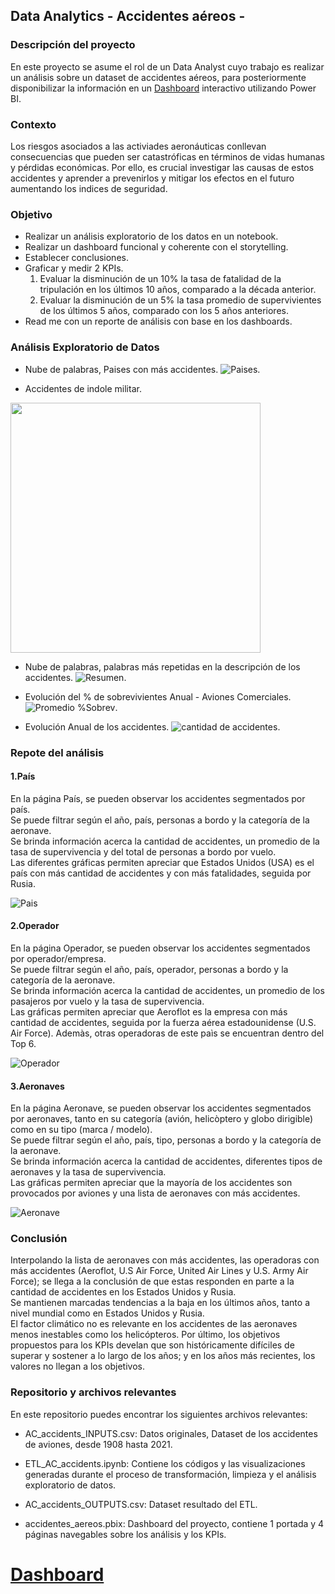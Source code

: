 ## Data Analytics - Accidentes aéreos - 

### Descripción del proyecto

En este proyecto se asume el rol de un Data Analyst cuyo trabajo es realizar un análisis sobre un dataset de accidentes aéreos, para posteriormente disponibilizar la información en un [Dashboard](https://app.powerbi.com/view?r=eyJrIjoiYTNjZWVjNzEtNzg2Zi00YTFkLWI4NmMtM2ViMjc3NjZhOWViIiwidCI6ImRmODY3OWNkLWE4MGUtNDVkOC05OWFjLWM4M2VkN2ZmOTVhMCJ9&pageName=ReportSection15723a553e111322fc88) interactivo utilizando Power BI.

### Contexto

Los riesgos asociados a las activiades aeronáuticas conllevan consecuencias que pueden ser catastróficas en términos de vidas humanas y pérdidas económicas. Por ello, es crucial investigar las causas de estos accidentes y aprender a prevenirlos y mitigar los efectos en el futuro aumentando los indices de seguridad.

### Objetivo

- Realizar un análisis exploratorio de los datos en un notebook.
- Realizar un dashboard funcional y coherente con el storytelling.
- Establecer conclusiones.
- Graficar y medir 2 KPIs.
  1. Evaluar la disminución de un 10% la tasa de fatalidad de la tripulación en los últimos 10 años, comparado a la década anterior.
  2. Evaluar la disminución de un 5% la tasa promedio de supervivientes de los últimos 5 años, comparado con los 5 años anteriores.
- Read me con un reporte de análisis con base en los dashboards.

### Análisis Exploratorio de Datos

- Nube de palabras, Paises con más accidentes.
![Paises](https://github.com/Rodzxc/P2_Data_Analytics/assets/133074545/4d58facf-7fa4-4fe6-b927-d3330b0d116c).

- Accidentes de indole militar.
<img src="https://github.com/Rodzxc/P2_Data_Analytics/assets/133074545/5bc5d507-e64a-48c2-b9bb-d3bd1b3bd26f" width="400">

- Nube de palabras, palabras más repetidas en la descripción de los accidentes.
![Resumen](https://github.com/Rodzxc/P2_Data_Analytics/assets/133074545/ba24a433-c590-4048-b160-872ff9e16e8b).

- Evolución del % de sobrevivientes Anual - Aviones Comerciales.
![Promedio %Sobrev](https://github.com/Rodzxc/P2_Data_Analytics/assets/133074545/0e553d17-6e7d-4d36-addf-06a7712bc1e8).

- Evolución Anual de los accidentes.
![cantidad de accidentes](https://github.com/Rodzxc/P2_Data_Analytics/assets/133074545/c75fe17e-66e2-47d4-86be-d475d66a722e).

### Repote del análisis 
#### 1.País

En la página País, se pueden observar los accidentes segmentados por país.<br>
Se puede filtrar según el año, país, personas a bordo y la categoría de la aeronave.<br>
Se brinda información acerca la cantidad de accidentes, un promedio de la tasa de supervivencia y del total de personas a bordo por vuelo.<br>
Las diferentes gráficas permiten apreciar que Estados Unidos (USA) es el país con más cantidad de accidentes y con más fatalidades, seguida por Rusia.

![Pais](https://github.com/Rodzxc/P2_Data_Analytics/assets/133074545/2f5c5000-6cdb-4eea-9e8f-593debb2127b)

#### 2.Operador

En la página Operador, se pueden observar los accidentes segmentados por operador/empresa.<br>
Se puede filtrar según el año, país, operador, personas a bordo y la categoría de la aeronave.<br>
Se brinda información acerca la cantidad de accidentes, un promedio de los pasajeros por vuelo y la tasa de supervivencia.<br>
Las gráficas permiten apreciar que Aeroflot es la empresa con más cantidad de accidentes, seguida por la fuerza aérea estadounidense (U.S. Air Force). Ademàs, otras operadoras de este paìs se encuentran dentro del Top 6. 

![Operador](https://github.com/Rodzxc/P2_Data_Analytics/assets/133074545/b84172f9-7c8d-480a-a601-92604765c9c1)

#### 3.Aeronaves

En la página Aeronave, se pueden observar los accidentes segmentados por aeronaves, tanto en su categoría (avión, helicòptero y globo dirigible) como en su tipo (marca / modelo).<br>
Se puede filtrar según el año, país, tipo, personas a bordo y la categoría de la aeronave.<br>
Se brinda información acerca la cantidad de accidentes, diferentes tipos de aeronaves y la tasa de supervivencia.<br>
Las gráficas permiten apreciar que la mayoría de los accidentes son provocados por aviones y una lista de aeronaves con más accidentes.

![Aeronave](https://github.com/Rodzxc/P2_Data_Analytics/assets/133074545/a8a89d55-cedb-4137-b640-54a2616e0098)

### Conclusión
Interpolando la lista de aeronaves con más accidentes, las operadoras con más accidentes (Aeroflot,  U.S Air Force, United Air Lines y U.S. Army Air Force); se llega a la conclusión de que estas responden en parte a la cantidad de accidentes en los Estados Unidos y Rusia.<br>
Se mantienen marcadas tendencias a la baja en los últimos años, tanto a nivel mundial como en Estados Unidos y Rusia.<br>
El factor climático no es relevante en los accidentes de las aeronaves menos inestables como los helicópteros. 
Por último, los objetivos propuestos para los KPIs develan que son históricamente difíciles de superar y sostener a lo largo de los años; y en los años más recientes, los valores no llegan a los objetivos.


### Repositorio y archivos relevantes

En este repositorio puedes encontrar los siguientes archivos relevantes:

- AC_accidents_INPUTS.csv: Datos originales, Dataset de los accidentes de aviones, desde 1908 hasta 2021.

- ETL_AC_accidents.ipynb: Contiene los códigos y las visualizaciones generadas durante el proceso de transformación, limpieza y el análisis exploratorio de datos.

- AC_accidents_OUTPUTS.csv: Dataset resultado del ETL.

- accidentes_aereos.pbix: Dashboard del proyecto, contiene 1 portada y 4 páginas navegables sobre los análisis y los KPIs.

# [Dashboard](https://app.powerbi.com/view?r=eyJrIjoiYTNjZWVjNzEtNzg2Zi00YTFkLWI4NmMtM2ViMjc3NjZhOWViIiwidCI6ImRmODY3OWNkLWE4MGUtNDVkOC05OWFjLWM4M2VkN2ZmOTVhMCJ9&pageName=ReportSection15723a553e111322fc88)
